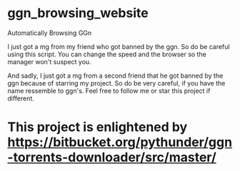 # ggn_browsing_website
Automatically Browsing GGn


I just got a mg from my friend who got banned by the ggn. So do be careful using this script.
You can change the speed and the browser so the manager won't suspect you.


And sadly, I just got a mg from a second friend that he got banned by the ggn because of starring my project. So do be very careful, if you have the name ressemble to ggn's. Feel free to follow me or star this project if different.

# This project is enlightened by https://bitbucket.org/pythunder/ggn-torrents-downloader/src/master/
